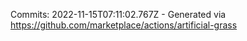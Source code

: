 Commits: 2022-11-15T07:11:02.767Z - Generated via https://github.com/marketplace/actions/artificial-grass
<br>
